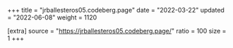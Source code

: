 +++
title = "jrballesteros05.codeberg.page"
date = "2022-03-22"
updated = "2022-06-08"
weight = 1120

[extra]
source = "https://jrballesteros05.codeberg.page/"
ratio = 100
size = 1
+++
